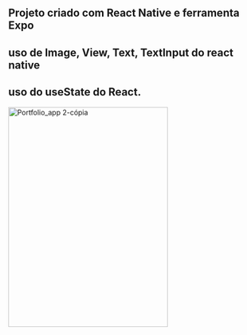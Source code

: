 ## Projeto criado com React Native e ferramenta  Expo 

 ## uso de Image, View, Text, TextInput  do react native 

## uso do useState do React.
<img width="320" height="442" alt="Portfolio_app 2-cópia" src="https://github.com/user-attachments/assets/76c0e754-99c6-4a24-b0b3-fae69ee7a4fd" />



